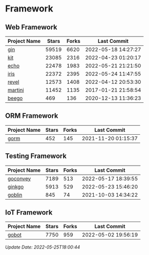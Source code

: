 # Framework

## Web Framework
| Project Name | Stars | Forks | Last Commit |
| ------------ | ----- | ----- | ----------- |
| [gin](https://github.com/gin-gonic/gin) | 59519 | 6620 | 2022-05-18 14:27:27 |
| [kit](https://github.com/go-kit/kit) | 23085 | 2316 | 2022-04-23 01:20:17 |
| [echo](https://github.com/labstack/echo) | 22478 | 1983 | 2022-05-21 21:21:50 |
| [iris](https://github.com/kataras/iris) | 22372 | 2395 | 2022-05-24 11:47:55 |
| [revel](https://github.com/revel/revel) | 12573 | 1408 | 2022-04-12 20:53:30 |
| [martini](https://github.com/go-martini/martini) | 11452 | 1135 | 2017-01-21 21:58:54 |
| [beego](https://github.com/astaxie/beego) | 469 | 136 | 2020-12-13 11:36:23 |

## ORM Framework
| Project Name | Stars | Forks | Last Commit |
| ------------ | ----- | ----- | ----------- |
| [gorm](https://github.com/jinzhu/gorm) | 452 | 145 | 2021-11-20 01:15:37 |

## Testing Framework
| Project Name | Stars | Forks | Last Commit |
| ------------ | ----- | ----- | ----------- |
| [goconvey](https://github.com/smartystreets/goconvey) | 7189 | 513 | 2022-05-17 18:39:55 |
| [ginkgo](https://github.com/onsi/ginkgo) | 5913 | 529 | 2022-05-23 15:46:20 |
| [goblin](https://github.com/franela/goblin) | 845 | 74 | 2021-10-03 14:34:22 |

## IoT Framework
| Project Name | Stars | Forks | Last Commit |
| ------------ | ----- | ----- | ----------- |
| [gobot](https://github.com/hybridgroup/gobot) | 7750 | 959 | 2022-05-02 19:56:19 |

*Update Date: 2022-05-25T18:00:44*